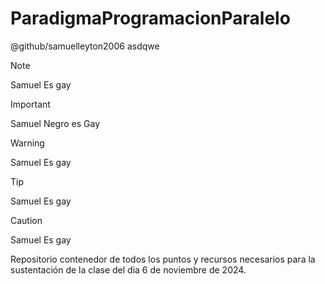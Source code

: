 # ParadigmaProgramacionParalelo

@github/samuelleyton2006 asdqwe

> [!NOTE]
> Samuel Es gay

> [!IMPORTANT]
> Samuel Negro es Gay

> [!WARNING]
> Samuel Es gay

> [!TIP]
> Samuel Es gay

> [!CAUTION]
> Samuel Es gay

Repositorio contenedor de todos los puntos y recursos necesarios para la sustentación de la clase del dia 6 de noviembre de 2024.
